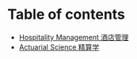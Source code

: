 # Table of contents

* [Hospitality Management 酒店管理](README.md)
* [Actuarial Science 精算学](actuarial-science-jing-suan-xue.md)

